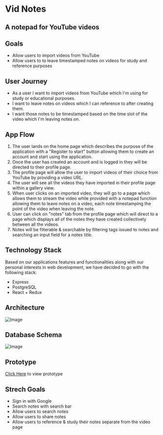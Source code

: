 # Vid Notes
## A notepad for YouTube videos


## Goals
- Allow users to import videos from YouTube
- Allow users to to leave timestamped notes on videos for study and reference purposes


## User Journey
- As a user I want to import videos from YouTube which I'm using for study or educational purposes.
- I want to leave notes on videos which I can reference to after creating them.
- I want those notes to be timestamped based on the time slot of the video which I'm leaving notes on.


## App Flow
1. The user lands on the home page which describes the purpose of the application with a "Register to start" button allowing them to create an account and start using the application.
1. Once the user has created an account and is logged in they will be directed to their profile page.
1. The profile page will allow the user to import videos of their choice from YouTube by providing a video URL.
1. The user will see all the videos they have imported in their profile page within a gallery view.
1. When user clicks on an imported video, they will go to a page which allows them to stream the video while provided with a notepad function allowing them to leave notes on a video, each note timestamping the point of the video when leaving the note.
1. User can click on "notes" tab from the profile page which will direct to a page which displays all of the notes they have created collectively between all the videos.
1. Notes will be filterable & searchable by filtering tags issued to notes and searching an input field for a notes title.


## Technology Stack
Based on our applications features and functionalities along with our personal interests in web development, we have decided to go with the following stack:
- Express
- PostgreSQL
- React + Redux


## Architecture
![Image](https://api.monosnap.com/rpc/file/download?id=OtioxqrafP1I69wJ605XDy84067VTB)

## Database Schema
![Image](https://api.monosnap.com/rpc/file/download?id=R5yLxDJ0UFuhuGd8IpK5jy3fObkuXG)


## Prototype
[Click Here](https://www.figma.com/proto/G3g492pap029OgUpMgprehdh/Vid-Notes-2?scaling=min-zoom&node-id=1%3A2) to view prototype


## Strech Goals
- Sign in with Google
- Search notes with search bar
- Allow users to search notes
- Allow users to share notes
- Allow users to reference & study their notes separate from the video page
